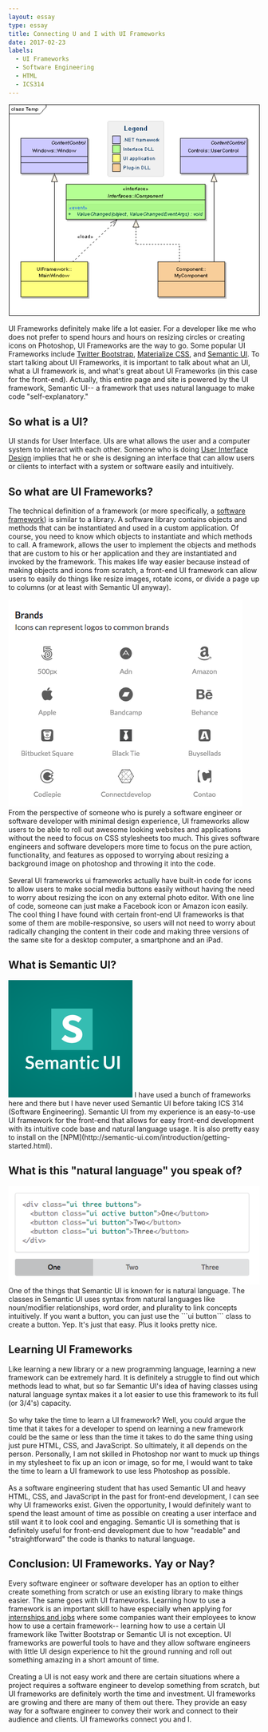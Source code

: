 ```yaml
---
layout: essay
type: essay
title: Connecting U and I with UI Frameworks
date: 2017-02-23
labels:
  - UI Frameworks
  - Software Engineering
  - HTML
  - ICS314
---
```


<img class="ui large left floated image" src="../images/ui.png">

UI Frameworks definitely make life a lot easier. For a developer like me who does not prefer to spend hours and hours on resizing circles or creating icons on Photoshop, UI Frameworks are the way to go. Some popular UI Frameworks include [Twitter Bootstrap](http://getbootstrap.com/2.3.2/), [Materialize CSS](http://materializecss.com/), and [Semantic UI](http://semantic-ui.com/). To start talking about UI Frameworks, it is important to talk about what an UI, what a UI framework is, and what's great about UI Frameworks (in this case for the front-end). Actually, this entire page and site is powered by the UI framework, Semantic UI-- a framework that uses natural language to make code "self-explanatory."

## So what is a UI? 
UI stands for User Interface. UIs are what allows the user and a computer system to interact with each other. Someone who is doing [User Interface Design](https://www.usability.gov/what-and-why/user-interface-design.html) implies that he or she is designing an interface that can allow users or clients to interfact with a system or software easily and intuitively.

## So what are UI Frameworks? 
The technical definition of a framework (or more specifically, a [software framework](http://info.cimetrix.com/blog/bid/22339/What-is-a-Software-Framework-And-why-should-you-like-em)) is similar to a library. A software library contains objects and methods that can be instantiated and used in a custom application. Of course, you need to know which objects to instantiate and which methods to call. A framework, allows the user to implement the objects and methods that are custom to his or her application and they are instantiated and invoked by the framework. This makes life way easier because instead of making objects and icons from scratch, a front-end UI framework can allow users to easily do things like resize images, rotate icons, or divide a page up to columns (or at least with Semantic UI anyway). <br><br>
<img class="ui medium right floated image" src="../images/icons.png">
From the perspective of someone who is purely a software engineer or software developer with minimal design experience, UI frameworks allow users to be able to roll out awesome looking websites and applications without the need to focus on CSS stylesheets too much. This gives software engineers and software developers more time to focus on the pure action, functionality, and features as opposed to worrying about resizing a background image on photoshop and throwing it into the code. <br><br>
Several UI frameworks ui frameworks actually have built-in code for icons to allow users to make social media buttons easily without having the need to worry about resizing the icon on any external photo editor. With one line of code, someone can just make a Facebook icon or Amazon icon easily. The cool thing I have found with certain front-end UI frameworks is that some of them are mobile-responsive, so users will not need to worry about radically changing the content in their code and making three versions of the same site for a desktop computer, a smartphone and an iPad. 

## What is Semantic UI?
<img class="ui small right floated image" src="../images/semantic.png">
I have used a bunch of frameworks here and there but I have never used Semantic UI before taking ICS 314 (Software Engineering). Semantic UI from my experience is an easy-to-use UI framework for the front-end that allows for easy front-end development with its intuitive code base and natural language usage. It is also pretty easy to install on the [NPM](http://semantic-ui.com/introduction/getting-started.html).

## What is this "natural language" you speak of?

<img class="ui large left floated image" src="../images/natural.png">
One of the things that Semantic UI is known for is natural language. The classes in Semantic UI uses syntax from natural languages like noun/modifier relationships, word order, and plurality to link concepts intuitively. If you want a button, you can just use the ```ui button``` class to create a button. Yep. It's just that easy. Plus it looks pretty nice.

## Learning UI Frameworks 
Like learning a new library or a new programming language, learning a new framework can be extremely hard. It is definitely a struggle to find out which methods lead to what, but so far Semantic UI's idea of having classes using natural language syntax makes it a lot easier to use this framework to its full (or 3/4's) capacity.  
<br>
So why take the time to learn a UI framework? Well, you could argue the time that it takes for a developer to spend on learning a new framework could be the same or less than the time it takes to do the same thing using just pure HTML, CSS, and JavaScript. So ultimately, it all depends on the person. Personally, I am not skilled in Photoshop nor want to muck up things in my stylesheet to fix up an icon or image, so for me, I would want to take the time to learn a UI framework to use less Photoshop as possible.
<br><br>
As a software engineering student that has used Semantic UI and heavy HTML, CSS, and JavaScript in the past for front-end development, I can see why UI frameworks exist. Given the opportunity, I would definitely want to spend the least amount of time as possible on creating a user interface and still want it to look cool and engaging. Semantic UI is something that is definitely useful for front-end development due to how "readable" and "straightforward" the code is thanks to natural language. 

## Conclusion: UI Frameworks. Yay or Nay?
Every software engineer or software developer has an option to either create something from scratch or use an existing library to make things easier. The same goes with UI frameworks. Learning how to use a framework is an important skill to have especially when applying for [internships and jobs](http://tutorialzine.com/2015/12/the-languages-and-frameworks-you-should-learn-in-2016/) where some companies want their employees to know how to use a certain framework-- learning how to use a certain UI framework like Twitter Bootstrap or Semantic UI is not exception. UI frameworks are powerful tools to have and they allow software engineers with little UI design experience to hit the ground running and roll out something amazing in a short amount of time.<br><br>
Creating a UI is not easy work and there are certain situations where a project requires a software engineer to develop something from scratch, but UI frameworks are definitely worth the time and investment. UI frameworks are growing and there are many of them out there. They provide an easy way for a software engineer to convey their work and connect to their audience and clients. UI frameworks connect you and I.
